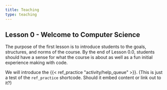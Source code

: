 ```yaml
---
title: Teaching
type: teaching
---
```


## Lesson 0 - Welcome to Computer Science

The purpose of the first lesson is to introduce students to the goals, structures, and norms of the course. By the end of Lesson 0.0, students should have a sense for what the course is about as well as a fun initial experience making with code.

We will introduce the {{< ref_practice "activity/help_queue" >}}. (This is just
a test of the `ref_practice` shortcode. Should it embed content or link out to
it?)
